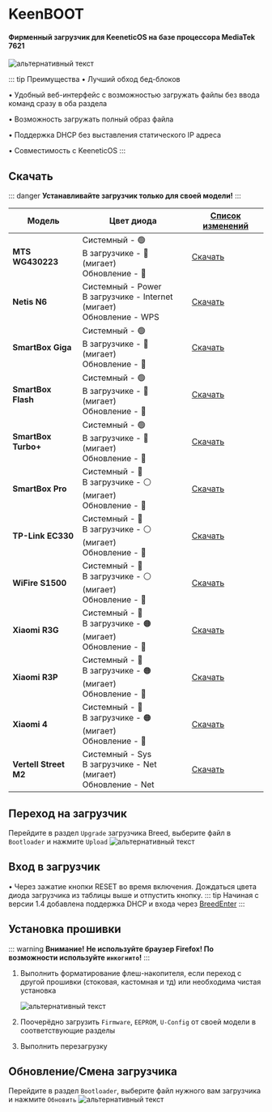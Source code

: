# KeenBOOT

#### Фирменный загрузчик для KeeneticOS на базе процессора MediaTek 7621

![альтернативный текст](/assets/images/wiki/helpful/keenboot/main.png)

::: tip Преимущества
• Лучший обход бед-блоков

• Удобный веб-интерфейс с возможностью загружать файлы без ввода команд сразу в оба раздела

• Возможность загружать полный образ файла

• Поддержка DHCP без выставления статического IP адреса

• Совместимость с KeeneticOS
:::

## Скачать

::: danger
**Устанавливайте загрузчик только для своей модели!**
:::

| Модель                | Цвет диода                                                                   | [Список изменений](https://t.me/KeeneticPorted/7905)                       |
|-----------------------|------------------------------------------------------------------------------|----------------------------------------------------------------------------|
| **MTS WG430223**      | Системный - 🟢<br/>В загрузчике - 🔴 (мигает) <br/>Обновление - 🔴           | [Скачать](/assets/files/keenboot/v1.4/KeenBOOT-MTS_WG430223_v1.4.bin)      |
| **Netis N6**          | Системный - Power<br/>В загрузчике - Internet (мигает) <br/>Обновление - WPS | [Скачать](/assets/files/keenboot/v1.4/KeenBOOT-Netis_N6_v1.4.bin)          |
| **SmartBox Giga**     | Системный - 🟢<br/>В загрузчике - 🔵 (мигает) <br/>Обновление - 🔴           | [Скачать](/assets/files/keenboot/v1.4/KeenBOOT-SB_Giga_v1.4.bin)           |
| **SmartBox Flash**    | Системный - 🟢<br/>В загрузчике - 🔵 (мигает) <br/>Обновление - 🔴           | [Скачать](/assets/files/keenboot/v1.4/KeenBOOT-SB_Flash_v1.4.bin)          |
| **SmartBox Turbo+**   | Системный - 🟢<br/>В загрузчике - 🔵 (мигает) <br/>Обновление - 🔴           | [Скачать](/assets/files/keenboot/v1.4/KeenBOOT-SB_Turbo_Plus_v1.4.bin)     |
| **SmartBox Pro**      | Системный - 🔵<br/>В загрузчике - ⚪ (мигает) <br/>Обновление - 🔵            | [Скачать](/assets/files/keenboot/v1.4/KeenBOOT-SB_Pro_v1.4.bin)            |
| **TP-Link EC330**     | Системный - 🔵<br/>В загрузчике - ⚪ (мигает) <br/>Обновление - 🔵            | [Скачать](/assets/files/keenboot/v1.4/KeenBOOT-TP-Link_EC330_v1.4.bin)     |
| **WiFire S1500**      | Системный - 🔵<br/>В загрузчике - ⚪ (мигает) <br/>Обновление - 🔵            | [Скачать](/assets/files/keenboot/v1.4/KeenBOOT-WiFire-S1500_v1.4.bin)      |
| **Xiaomi R3G**        | Системный - 🔵<br/>В загрузчике - 🟠 (мигает) <br/>Обновление - 🔴           | [Скачать](/assets/files/keenboot/v1.4/KeenBOOT-Xiaomi_3G_v1.4.bin)         |
| **Xiaomi R3P**        | Системный - 🔵<br/>В загрузчике - 🟠 (мигает) <br/>Обновление - 🔴           | [Скачать](/assets/files/keenboot/v1.4/KeenBOOT-Xiaomi_3P_v1.4.bin)         |
| **Xiaomi 4**          | Системный - 🔵<br/>В загрузчике - 🟠 (мигает) <br/>Обновление - 🔴           | [Скачать](/assets/files/keenboot/v1.4/KeenBOOT-Xiaomi_4_v1.4.bin)          |
| **Vertell Street M2** | Системный - Sys<br/>В загрузчике - Net (мигает) <br/>Обновление - Net        | [Скачать](/assets/files/keenboot/v1.4/KeenBOOT-Vertell-Street-M2_v1.4.bin) |

## Переход на загрузчик

Перейдите в раздел `Upgrade` загрузчика Breed, выберите файл в `Bootloader` и нажмите `Upload`
![альтернативный текст](/assets/images/wiki/helpful/breed/upgrade.png)

## Вход в загрузчик

• Через зажатие кнопки RESET во время включения. Дождаться цвета диода загрузчика из таблицы выше и отпустить кнопку.
::: tip
Начиная с версии 1.4 добавлена поддержка DHCP и входа через [BreedEnter](/wiki/helpful/breedBootloader#breedenter)
:::

## Установка прошивки

::: warning **Внимание!**
**Не используйте браузер Firefox! По возможности используйте `инкогнито`!**
:::

1. Выполнить форматирование флеш-накопителя, если переход с другой прошивки (стоковая, кастомная и тд) или необходима чистая установка

   ![альтернативный текст](/assets/images/wiki/helpful/keenboot/erase.png)
2. Поочерёдно загрузить `Firmware`, `EEPROM`, `U-Config` от своей модели в соответствующие разделы
3. Выполнить перезагрузку

## Обновление/Смена загрузчика

Перейдите в раздел `Bootloader`, выберите файл нужного вам загрузчика и нажмите `Обновить`
![альтернативный текст](/assets/images/wiki/helpful/keenboot/update.png)